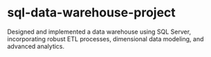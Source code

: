 # sql-data-warehouse-project
Designed and implemented a data warehouse using SQL Server, incorporating robust ETL processes, dimensional data modeling, and advanced analytics.
